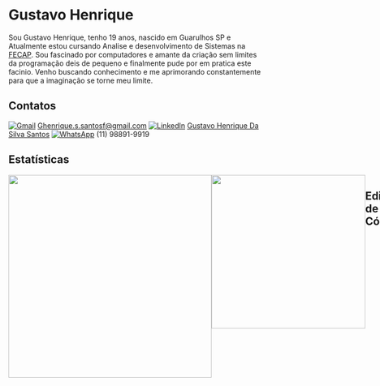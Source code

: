 # Gustavo Henrique


Sou Gustavo Henrique,  tenho 19 anos, nascido em Guarulhos SP e Atualmente estou cursando Analise e desenvolvimento de Sistemas na [FECAP](Fecap.br).
Sou fascinado por computadores e amante da criação sem limites da programação deis de pequeno e finalmente pude por em pratica este facinio. Venho buscando conhecimento e me aprimorando constantemente para que a imaginação se torne meu limite.  

## Contatos
[![Gmail](https://img.shields.io/badge/Gmail-D14836?logo=gmail&logoColor=white)](#) Ghenrique.s.santosf@gmail.com
[![LinkedIn](https://custom-icon-badges.demolab.com/badge/LinkedIn-0A66C2?logo=linkedin-white&logoColor=fff)](#) [Gustavo Henrique Da Silva Santos](www.linkedin.com/in/gustavo-henrique-da-silva-santos)
[![WhatsApp](https://img.shields.io/badge/WhatsApp-25D366?logo=whatsapp&logoColor=white)](#) (11) 98891-9919

## Estatísticas 
<div style="display: flex; justify-content: space-between;">
<img src="https://github-readme-stats.vercel.app/api?username=GSPrograms&theme=rose&show_icons=true" width="400">
<img src="https://github-readme-stats.vercel.app/api/top-langs/?username=GSPrograms&theme=rose&stheme=zize_weight=1.5&count_weight=0.5" width="303">





## Editores de Código
[![Visual Studio](https://custom-icon-badges.demolab.com/badge/Visual%20Studio-5C2D91.svg?&logo=visualstudio&logoColor=white)](#)
[![Visual Studio Code](https://custom-icon-badges.demolab.com/badge/Visual%20Studio%20Code-0078d7.svg?logo=vsc&logoColor=white)](#)

## DataBases
[![MySQL](https://img.shields.io/badge/MySQL-4479A1?logo=mysql&logoColor=fff)](#)

## Design
[![Figma](https://img.shields.io/badge/Figma-F24E1E?logo=figma&logoColor=white)](#)

# Frameworks
[![.NET](https://img.shields.io/badge/.NET-512BD4?logo=dotnet&logoColor=fff)](#)
[![NodeJS](https://img.shields.io/badge/Node.js-6DA55F?logo=node.js&logoColor=white)](#)
[![React](https://img.shields.io/badge/React-%2320232a.svg?logo=react&logoColor=%2361DAFB)](#)
[![Vite](https://img.shields.io/badge/Vite-646CFF?logo=vite&logoColor=fff)](#)

## Game Engine
[![Unreal Engine](https://img.shields.io/badge/Unreal%20Engine-%23313131.svg?logo=unrealengine&logoColor=white)](#)


## Linguagens de Programação
[![C++](https://img.shields.io/badge/C++-%2300599C.svg?logo=c%2B%2B&logoColor=white)](#)
[![C#](https://custom-icon-badges.demolab.com/badge/C%23-%23239120.svg?logo=cshrp&logoColor=white)](#)
[![CSS](https://img.shields.io/badge/CSS-639?logo=css&logoColor=fff)](#)
[![HTML](https://img.shields.io/badge/HTML-%23E34F26.svg?logo=html5&logoColor=white)](#)
[![Java](https://img.shields.io/badge/Java-%23ED8B00.svg?logo=openjdk&logoColor=white)](#)
[![JavaScript](https://img.shields.io/badge/JavaScript-F7DF1E?logo=javascript&logoColor=000)](#)
[![Kotlin](https://img.shields.io/badge/Kotlin-%237F52FF.svg?logo=kotlin&logoColor=white)](#)
[![Python](https://img.shields.io/badge/Python-3776AB?logo=python&logoColor=fff)](#)


